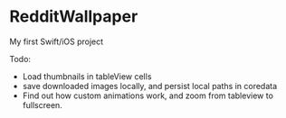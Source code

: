 # RedditWallpaper
My first Swift/iOS project

Todo:
- Load thumbnails in tableView cells
- save downloaded images locally, and persist local paths in coredata
- Find out how custom animations work, and zoom from tableview to fullscreen. 
